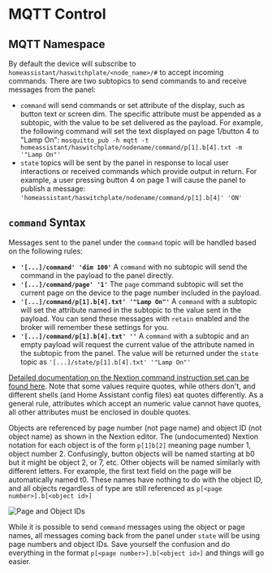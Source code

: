 # MQTT Control

## MQTT Namespace
By default the device will subscribe to `homeassistant/haswitchplate/<node_name>/#` to accept incoming commands.  There are two subtopics to send commands to and receive messages from the panel:

* `command` will send commands or set attribute of the display, such as button text or screen dim.  The specific attribute must be appended as a subtopic, with the value to be set delivered as the payload.  For example, the following command will set the text displayed on page 1/button 4 to "Lamp On": `mosquitto_pub -h mqtt -t homeassistant/haswitchplate/nodename/command/p[1].b[4].txt -m '"Lamp On"'`
* `state` topics will be sent by the panel in response to local user interactions or received commands which provide output in return.  For example, a user pressing button 4 on page 1 will cause the panel to publish a message: `'homeassistant/haswitchplate/nodename/command/p[1].b[4]' 'ON'`

## `command` Syntax
Messages sent to the panel under the `command` topic will be handled based on the following rules:
* **`'[...]/command' 'dim 100'`** A `command` with no subtopic will send the command in the payload to the panel directly.
* **`'[...]/command/page' '1'`** The `page` command subtopic will set the current page on the device to the page number included in the payload.
* **`'[...]/command/p[1].b[4].txt' '"Lamp On"'`** A `command` with a subtopic will set the attribute named in the subtopic to the value sent in the payload.  You can send these messages with `retain` enabled and the broker will remember these settings for you.
* **`'[...]/command/p[1].b[4].txt' ''`** A `command` with a subtopic and an empty payload will request the current value of the attribute named in the subtopic from the panel.  The value will be returned under the `state` topic as `'[...]/state/p[1].b[4].txt' '"Lamp On"'`

[Detailed documentation on the Nextion command instruction set can be found here](https://www.itead.cc/wiki/Nextion_Instruction_Set).  Note that some values require quotes, while others don't, and different shells (and Home Assistant config files) eat quotes differently.  As a general rule, attributes which accept an numeric value cannot have quotes, all other attributes must be enclosed in double quotes.

Objects are referenced by page number (not page name) and object ID (not object name) as shown in the Nextion editor.  The (undocumented) Nextion notation for each object is of the form `p[1]b[2]` meaning page number 1, object number 2.  Confusingly, button objects will be named starting at b0 but it might be object 2, or 7, etc. Other objects will be named similarly with different letters.  For example, the first text field on the page will be automatically named t0.  These names have nothing to do with the object ID, and all objects regardless of type are still referenced as `p[<page number>].b[<object id>]`

![Page and Object IDs](https://github.com/aderusha/HASwitchPlate/blob/master/Documentation/Images/Nextion_Editor_Page_and_Object_Ids.png?raw=true)

While it is possible to send `command` messages using the object or page names, all messages coming back from the panel under `state` will be using page numbers and object IDs.  Save yourself the confusion and do everything in the format `p[<page number>].b[<object id>]` and things will go easier.
